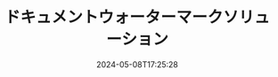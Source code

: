 ---
############################# Static ############################
layout: "family"
date:  2024-05-08T17:25:28
draft: false

product: "Watermark"
product_tag: "watermark"

lang: ja

############################# Head ############################
head_title: "ドキュメントウォーターマーク C# Java Node.js | ウォーターマークを追加"
head_description: "PDF、画像、文書にウォーターマークを追加します。Microsoft Office、PDF、OpenDocument、画像などのウォーターマークソリューション"

############################# Header ############################
title: "ドキュメントウォーターマークソリューション"
description:  |
  文書や画像にテキストや画像の透かしを追加します。

  便利な方法でドキュメントのウォーターマークを検索して変更します。

  ドキュメントに表示されるウォーターマークに関する情報を取得します。

############################# Supported Platforms ###############################
supported_platforms:
  enable: true
  head_title: "プラットフォームを選択してください"
  title: "プラットフォーム独立性"
  description: "GroupDocs.Watermark ライブラリは、以下のオペレーティングシステムとフレームワークをサポートしています。"
  details_link_title: "さらに詳しく"

  items:
    # items loop
    - title: ".NET"
      description: GroupDocs.Watermark .NET 
      color: "blue"
      tag: "net"
      link: "/watermark/net/"
      features_link: "https://docs.groupdocs.com/watermark/net/system-requirements/"
      features:
          # features loop
          - rows: "4"
            content: |
                    .NET Framework 4.5 or higher <br> .NET Core 3.0 or higher <br> .NET 5.0 or higher
      
          # features loop
          - rows: "1"
            content: |
                    Windows <br> Linux <br> Mac OS
      
          # features loop
          - rows: "3"
            content: |
                    Microsoft Visual Studio <br> JetBrains Rider <br> Microsoft Visual Code
      
          # features loop
          - rows: "1"
            content: |
                    50+ file formats
      

    # items loop
    - title: "Java"
      description: GroupDocs.Watermark Java
      color: "red"
      tag: "java"
      link: "/watermark/java/"
      features_link: "https://docs.groupdocs.com/watermark/java/system-requirements/"
      features:
          # features loop
          - rows: "4"
            content: |
                    Java 8 or higher <br> Kotlin
      
          # features loop
          - rows: "1"
            content: |
                    Windows <br> Linux <br> Mac OS
      
          # features loop
          - rows: "3"
            content: |
                    IntelliJ IDEA <br> Eclipse <br> NetBeans
      
          # features loop
          - rows: "1"
            content: |
                    50+ file formats

    # items loop
    - title: "Node.js"
      description: GroupDocs.Watermark Node.js
      color: "green"
      tag: "nodejs-java"
      link: "/watermark/nodejs-java/"
      features_link: "https://docs.groupdocs.com/watermark/"
      features:
          # features loop
          - rows: "4"
            content: |
                    Node.js 16+ and J2SE 8.0 (1.8)+
      
          # features loop
          - rows: "1"
            content: |
                    Windows <br> Linux <br> Mac OS
      
          # features loop
          - rows: "3"
            content: |
                    Atom <br> Visual Studio Code <br> その他のテキストエディター
      
          # features loop
          - rows: "1"
            content: |
                    50+ file formats

############################# Features ###############################
features:
  enable: true
  title: "GroupDocs.Watermark 機能レビュー"
  description: "このライブラリは、一般的なドキュメント形式のさまざまなウォーターマークタイプを追加、検索、更新できるように設計されています。"

  items:
    # items loop
    - icon: "protect"
      title: "ウォーターマークでファイルを保護する"
      content: "ビジネス文書にテキストと画像のウォーターマークを追加します。"

    # items loop
    - icon: "search"
      title: "既存のウォーターマークを検索する"
      content: "以前にドキュメントに配置されたウォーターマークに関する詳細情報を取得します。"

    # items loop
    - icon: "manipulate"
      title: "ドキュメントウォーターマークの操作"
      content: "テキスト、スタイル、画像、その他のウォーターマーク機能を制御します。"

    # items loop
    - icon: "additional"
      title: "さまざまな追加機能"
      content: "ドキュメント情報の取得、ハイパーリンクやページの背景の更新など"

############################# Code Samples ###############################
code_samples:
  enable: true
  title: "ウォーターマークで文書を保護"
  description: "GroupDocs.Watermark 一般的な操作コードの例。"

  items:
    # items loop
    - title: "ウォーターマークの作成。"
      content: "ドキュメントにウォーターマークを追加するには、ターゲットファイルへのパスを指定します。特定のページにカスタマイズしたウォーターマークを適用するには、さまざまな選択肢があります。"
      samples:
          # samples loop
          - language: "C#"
            color: "blue"
            content: |
                    <code class="language-csharp" data-lang="csharp">
                        // 透かしを入れる文書を指定してください

                        using (Watermarker watermarker = new Watermarker("source.docx"))
                        {
                          // ウォーターマークオブジェクトを作成
                          TextWatermark watermark = new TextWatermark("top secret", new Font("Arial", 36));

                          // ウォーターマークオプションを設定する
                          watermark.ForegroundColor = Color.Red;
                          watermark.HorizontalAlignment = HorizontalAlignment.Center;
                          watermark.VerticalAlignment = VerticalAlignment.Center;

                          // ウォーターマークを追加して処理済みファイルを保存する
                          watermarker.Add(watermark);
                          watermarker.Save("result.docx");
                        }                    
                    </code>

          # samples loop
          - language: "Java"
            color: "red"
            content: |
                    <code class="language-java" data-lang="java">
                        // 透かしを入れる文書を指定してください

                        Watermarker watermarker = new Watermarker("source.docx");

                        // ウォーターマークオブジェクトを作成
                        TextWatermark watermark = new TextWatermark("top secret", new Font("Arial", 36));

                        // ウォーターマークオプションを設定する
                        watermark.setForegroundColor(Color.getRed());
                        watermark.setHorizontalAlignment(HorizontalAlignment.Center);
                        watermark.setVerticalAlignment(VerticalAlignment.Center);

                        // ウォーターマークを追加して処理済みファイルを保存する
                        watermarker.add(watermark);
                        watermarker.save("result.docx");
                        watermarker.close();

                    </code>

          # samples loop
          - language: "TypeScript"
            color: "green"
            content: |
                    <code class="language-java" data-lang="javascript">
                        // 透かしを入れる文書を指定してください

                        const watermarker = new Watermarker("source.docx");
    
                        // ウォーターマークオブジェクトを作成
                        const watermark = new TextWatermark("top secret", new Font("Arial", 36));

                        // ウォーターマークオプションを設定する
                        watermark.setForegroundColor(Color.getRed());
                        watermark.setHorizontalAlignment(HorizontalAlignment.Center);
                        watermark.setVerticalAlignment(VerticalAlignment.Center);

                        // ウォーターマークを追加して処理済みファイルを保存する
                        watermarker.add(watermark);
                        watermarker.save("result.docx");                        

                    </code>

############################# Supported Formats ###############################
formats:
  enable: true
  title: "50種類以上のファイルフォーマットに対応"
  description: "GroupDocs.Watermark は、一般的なドキュメントおよびファイル形式にウォーターマークを提供します。"

############################# Metrics ###############################
metrics:
  enable: true
  title: "当館統計データ"
  description: "主要な指標を深く掘り下げて、当社の業績、影響、成長に関する洞察を明らかにしてください。"

  items:
    # items loop
    - number: "50+"
      title: "対応フォーマット"
      content: "ライブラリは、50種類以上の最も一般的なファイル形式を処理できます。"

    # items loop
    - number: "500k"
      title: "NuGet ダウンロード"
      content: ".NET の GroupDocs.Watermark は NuGet で50万回以上ダウンロードされている人気のライブラリです。"

    # items loop
    - number: "15k"
      title: "Maven のダウンロード"
      content: "Mavenでのダウンロード数は15,000を超え、GroupDocs.Watermark は Java 人の開発者に人気があります。"

    # items loop
    - number: "140+"
      title: "幸せな顧客"
      content: "世界中の個人開発者やトップ企業が、革新的なソリューションを構築するために私たちのライブラリを好んでいます。"


############################# Customers ###############################
customers:
  enable: true
  title: "私たちの幸せな顧客"
  description: "GroupDocs の図書館は、世界中の世界的に有名で著名なブランドに採用されています。"

  items:
    # items loop
    - title: "BenQ Corporation"
      logo: "benq"
      
    # items loop
    - title: "Nasdaq Stock Market"
      logo: "nasdaq"
      
    # items loop
    - title: "AT&T Inc."
      logo: "att"
      
    # items loop
    - title: "Customer logo AstraZeneca"
      logo: "astrazeneca"
      
    # items loop
    - title: "Central Bank of Argentina"
      logo: "argentinacentralbank"
      
    # items loop
    - title: "Roche Holding AG"
      logo: "roche"
      
    # items loop
    - title: "Capita"
      logo: "capita"
      
    # items loop
    - title: "Axa S.A."
      logo: "axa"
      
    # items loop
    - title: "Instructure Inc."
      logo: "instructure"
      
    # items loop
    - title: "Wipro"
      logo: "wipro"


############################# Actions ###############################
actions:
  enable: true
  title: "始める準備はできましたか?"
  description: "お使いのプラットフォームで GroupDocs.Watermark の機能を無料でお試しください"

  items:
    # items loop
    - title: ".NET"
      color: "blue"
      link: "/watermark/net/"

    # items loop
    - title: "Java"
      color: "red"
      link: "/watermark/java/"

    # items loop
    - title: "Node.js"
      color: "green"
      link: "/watermark/nodejs-java/"      

############################# FAQ ###############################
faq:
  enable: true
  title: "よく寄せられる質問"
  description: "よくある質問をご覧ください"

  items:
    # items loop
    - question: "GroupDocs.Watermark は文書操作に外部ライブラリを必要としていますか？"
      answer: "GroupDocs.Watermark は独立して動作するため、Adobe Acrobat、Microsoft Office などのサードパーティ製ソフトウェアは必要ありません。"

    # items loop
    - question: "購入前に GroupDocs.Watermark 個の機能をテストできますか？"
      answer: "はい、GroupDocs.Watermark は無料トライアルを提供しています！インストールして試してみてください。ただし、試用版では文書に「トライアルバッジ」が追加され、最初の 3 ページのみが処理されることに注意してください。すべての体験をしてみたいですか？すべての機能を利用するには、30 日間無料の一時ライセンスを入手してください。詳細は [一時ライセンス](https://purchase.groupdocs.com/temporary-license/) をご覧ください。"

    # items loop
    - question: "どのような種類のライセンスが提供されていますか?"
      answer: "GroupDocs.Watermark ライセンスが必要ですか?選択肢があります！さまざまなオプションからライセンスを選択できます。チーム内の開発者の数。1 つのオフィスやリモートワークプレイスなどの導入場所。エンドカスタマーディストリビューションでは SDK/API をクライアントと共有する必要がありますか?また、月単位の使用ライセンスもあります。従量制プランでは、使用した分のみお支払いいただきます。さらに掘り下げて、最適な [価格](https://purchase.groupdocs.com/pricing/watermark/net/) を見つけてください。"

############################# Cloud Links ###############################
cloud_links:
  enable: true
  title: "GroupDocs.Watermark ローコード API"
  description: "クラウドベースの REST API を使用して、アプリケーションでファイルにウォーターマークを追加します。"
  
  items:
    # items loop
    - title: "GroupDocs.Watermark Cloud for cURL"
      content: "cURL REST ful API を使用して、PDF、Word、Excel、PowerPoint、JPEG などの一般的なファイル形式にウォーターマークを付けます。"
      icon: "groupdocs_watermark-for-curl"
      link: "https://products.groupdocs.cloud/watermark/curl"

    # items loop
    - title: "GroupDocs.Watermark Cloud for .NET"
      content: ".NET 用のCloud SDKによるドキュメントウォーターマーク機能で .NET 個のアプリケーションを強化します。ビジネス文書はご自身で保護してください。"
      icon: "groupdocs_watermark-for-net"
      link: "https://products.groupdocs.cloud/watermark/net"

    # items loop
    - title: "GroupDocs.Watermark Cloud for Java"
      content: "Java 向けに設計された GroupDocs.Watermark SDKは、Java 個のアプリケーションとビジネスファイルに新しい可能性をもたらします。"
      icon: "groupdocs_watermark-for-java"
      link: "https://products.groupdocs.cloud/watermark/java"

############################# App links ###############################
app_links:
  enable: true
  title: "GroupDocs.Watermark ウェブアプリ"
  description: "GroupDocs は、ドキュメントにウォーターマークを追加するためのウェブアプリケーションへのアクセスを許可します。50 種類以上の一般的なファイル形式に、お好きなブラウザで無料で透かしを入れることができます。"

  items:
    # items loop
    - title: "GroupDocs.Watermark Total"
      content: "どのデバイスからでもドキュメントにウォーターマークを追加できるオンラインツール。"
      icon: "groupdocs_watermark-app"
      link: "https://products.groupdocs.app/watermark/total"

    # items loop
    - title: "GroupDocs.Watermark DOCX"
      content: "ウォーターマーク MS Word DOCX オンライン。"
      icon: "groupdocs_words-app"
      link: "https://products.groupdocs.app/watermark/docx"

    # items loop
    - title: "GroupDocs.Watermark PDF"
      content: "PDF 件の文書をオンラインで保護します。"
      icon: "groupdocs_pdf-app"
      link: "https://products.groupdocs.app/watermark/pdf"


      


---